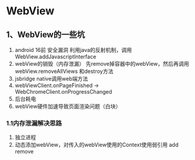 # WebView

## 1、WebView的一些坑

1. android 16前 安全漏洞 利用java的反射机制，调用WebView.addJavascriptInterface
2. webView的销毁（内存泄漏） 先remove掉容器中的webView，然后再调用webView.removeAllViews 和destroy方法
3. jsbridge  native调用web端方法
4. webViewClient.onPageFinished -&gt; WebChromeClient.onProgressChanged
5. 后台耗电
6. webView硬件加速导致页面渲染问题（白块）

### 1.1内存泄漏解决思路

1. 独立进程
2. 动态添加webView，对传入的webView使用的Context使用弱引用 add  remove


